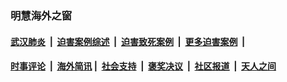 
### 明慧海外之窗

####  [武汉肺炎](indexes/365.md?t=01011900) &nbsp;|&nbsp;  [迫害案例综述](indexes/328.md?t=01011900) &nbsp;|&nbsp; [迫害致死案例](indexes/277.md?t=01011900)  &nbsp;|&nbsp; [更多迫害案例](indexes/81.md?t=01011900)  &nbsp;|&nbsp; 
####  [时事评论](indexes/251.md?t=01011900) &nbsp;|&nbsp; [海外简讯](indexes/245.md?t=01011900)&nbsp;|&nbsp;  [社会支持](indexes/140.md?t=01011900) &nbsp;|&nbsp; [褒奖决议](indexes/282.md?t=01011900) &nbsp;|&nbsp; [社区报道](indexes/91.md?t=01011900)  &nbsp;|&nbsp; [天人之间](indexes/78.md?t=01011900) 


